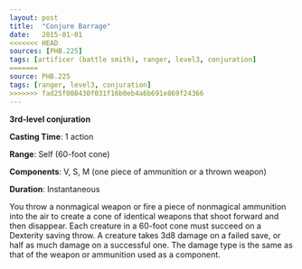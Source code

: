 ```yaml
---
layout: post
title:  "Conjure Barrage"
date:   2015-01-01
<<<<<<< HEAD
sources: [PHB.225]
tags: [artificer (battle smith), ranger, level3, conjuration]
=======
source: PHB.225
tags: [ranger, level3, conjuration]
>>>>>>> fad25f008430f031f16b0eb4a6b691e869f24366
---
```


**3rd-level conjuration**

**Casting Time**: 1 action

**Range**: Self (60-foot cone)

**Components**: V, S, M (one piece of ammunition or a thrown weapon)

**Duration**: Instantaneous

You throw a nonmagical weapon or fire a piece of nonmagical ammunition into the air to create a cone of identical weapons that shoot forward and then disappear. Each creature in a 60-foot cone must succeed on a Dexterity saving throw. A creature takes 3d8 damage on a failed save, or half as much damage on a successful one. The damage type is the same as that of the weapon or ammunition used as a component.
